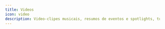 ```yaml
---
title: Videos
icon: video
description: Video-clipes musicais, resumos de eventos e spotlights, tudo isso assimilado a anos de experiências na produção gráfica
---
```


